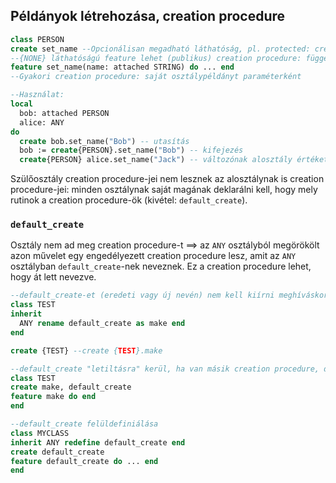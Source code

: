 ## Példányok létrehozása, creation procedure

~~~eiffel
class PERSON
create set_name --Opcionálisan megadható láthatóság, pl. protected: create {PERSON} set_name
--{NONE} láthatóságú feature lehet (publikus) creation procedure: független a láthatóságuk
feature set_name(name: attached STRING) do ... end
--Gyakori creation procedure: saját osztálypéldányt paraméterként

--Használat:
local
  bob: attached PERSON
  alice: ANY
do
  create bob.set_name("Bob") -- utasítás
  bob := create{PERSON}.set_name("Bob") -- kifejezés
  create{PERSON} alice.set_name("Jack") -- változónak alosztály értéket adunk
~~~

Szülőosztály creation procedure-jei nem lesznek az alosztálynak is creation procedure-jei: minden osztálynak saját magának deklarálni kell, hogy mely rutinok a creation procedure-ök (kivétel: `default_create`).

### `default_create`

Osztály nem ad meg creation procedure-t $\implies$ az `ANY` osztályból megörökölt azon művelet egy engedélyezett creation procedure lesz, amit az `ANY` osztályban `default_create`-nek neveznek. Ez a creation procedure lehet, hogy át lett nevezve.

~~~eiffel
--default_create-et (eredeti vagy új nevén) nem kell kiírni meghíváskor
class TEST
inherit
  ANY rename default_create as make end
end

create {TEST} --create {TEST}.make
~~~

~~~eiffel
--default_create "letiltásra" kerül, ha van másik creation procedure, de explicit újra lehet engedélyezni
class TEST
create make, default_create
feature make do end
end
~~~

~~~eiffel
--default_create felüldefiniálása
class MYCLASS
inherit ANY redefine default_create end
create default_create
feature default_create do ... end
end
~~~
